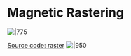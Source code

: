 # Magnetic Rastering


![|775](https://codimd.web.cern.ch/uploads/upload_332e91a2f59e87e766d7567d355fd2f3.png)

[Source code: raster](https://gitlab.cern.ch/eljohnso/quad-scan-east/-/blob/master/raster.ipynb)
![|950](https://codimd.web.cern.ch/uploads/upload_4072f2852b985672f6d5b99741ed63c4.gif)

